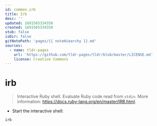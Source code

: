 ```yaml
---
id: common.irb
title: Irb
desc: ''
updated: 1691565334350
created: 1691565334350
stub: false
isDir: false
gitNotePath: 'pages/{{ noteHiearchy }}.md'
sources:
  - name: tldr-pages
    url: 'https://github.com/tldr-pages/tldr/blob/master/LICENSE.md'
    license: Creative Commons
---
```

# irb

> Interactive Ruby shell.
> Evaluate Ruby code read from `stdin`.
> More information: <https://docs.ruby-lang.org/en/master/IRB.html>.

- Start the interactive shell:

`irb`


